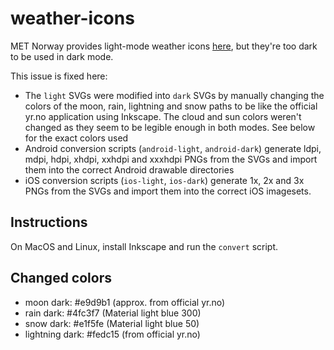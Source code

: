 # weather-icons

MET Norway provides light-mode weather icons [here](https://github.com/nrkno/yr-weather-symbols), 
but they're too dark to be used in dark mode. 

This issue is fixed here: 
- The `light` SVGs were modified into `dark` SVGs by manually changing the colors of the moon, 
rain, lightning and snow paths to be like the official yr.no application using Inkscape. The 
cloud and sun colors weren't changed as they seem to be legible enough in both modes. See 
below for the exact colors used
- Android conversion scripts (`android-light`, `android-dark`) generate ldpi, mdpi, hdpi, 
xhdpi, xxhdpi and xxxhdpi PNGs from the SVGs and import them into the correct Android drawable 
directories
- iOS conversion scripts (`ios-light`, `ios-dark`) generate 1x, 2x and 3x PNGs from the SVGs
and import them into the correct iOS imagesets.

## Instructions
On MacOS and Linux, install Inkscape and run the `convert` script. 

## Changed colors
- moon dark: #e9d9b1 (approx. from official yr.no)
- rain dark: #4fc3f7 (Material light blue 300)
- snow dark: #e1f5fe (Material light blue 50)
- lightning dark: #fedc15 (from official yr.no)